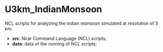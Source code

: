 # U3km_IndianMonsoon
NCL scripts for analyzing the indian monsoon simulated at resolution of 3 km.
* **src**: Ncar Command Language (NCL) scripts;
* **data**: data of the running of NCL scripts;

